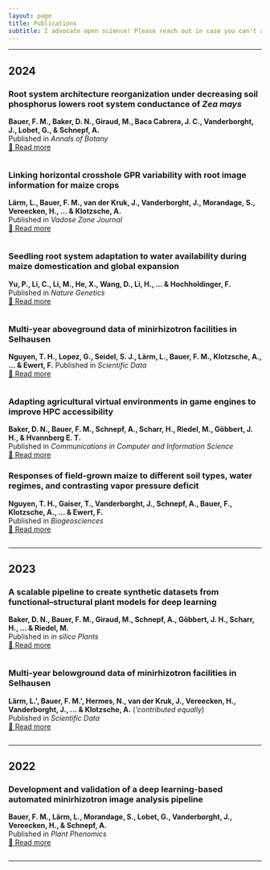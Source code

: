 ```yaml
---
layout: page
title: Publications
subtitle: I advocate open science! Please reach out in case you can't access any of my publications.
---
```


---
## 2024

### Root system architecture reorganization under decreasing soil phosphorus lowers root system conductance of *Zea mays*
**Bauer, F. M., Baker, D. N., Giraud, M., Baca Cabrera, J. C., Vanderborght, J., Lobet, G., & Schnepf, A.**  
Published in *Annals of Botany*  
[🔗 Read more](https://doi.org/10.1093/aob/mcae198)  
<div style="display: flex; gap: 10px;">
    <span class="altmetric-embed" data-badge-type="donut" data-doi="10.1093/aob/mcae198"></span>
    <span class="__dimensions_badge_embed__" data-doi="10.1093/aob/mcae198" data-style="small_circle"></span>
</div>

### Linking horizontal crosshole GPR variability with root image information for maize crops
**Lärm, L., Bauer, F. M., van der Kruk, J., Vanderborght, J., Morandage, S., Vereecken, H., ... & Klotzsche, A.**  
Published in *Vadose Zone Journal*  
[🔗 Read more](https://doi.org/10.1002/vzj2.20293)  
<div style="display: flex; gap: 10px;">
    <span class="altmetric-embed" data-badge-type="donut" data-doi="10.1002/vzj2.20293"></span>
    <span class="__dimensions_badge_embed__" data-doi="10.1002/vzj2.20293" data-style="small_circle"></span>
</div>

### Seedling root system adaptation to water availability during maize domestication and global expansion
**Yu, P., Li, C., Li, M., He, X., Wang, D., Li, H., ... & Hochholdinger, F.**  
Published in *Nature Genetics*  
[🔗 Read more](https://doi.org/10.1038/s41588-024-01761-3)  
<div style="display: flex; gap: 10px;">
    <span class="altmetric-embed" data-badge-type="donut" data-doi="10.1038/s41588-024-01761-3"></span>
    <span class="__dimensions_badge_embed__" data-doi="10.1038/s41588-024-01761-3" data-style="small_circle"></span>
</div>

### Multi-year aboveground data of minirhizotron facilities in Selhausen
**Nguyen, T. H., Lopez, G., Seidel, S. J., Lärm, L., Bauer, F. M., Klotzsche, A., ... & Ewert, F.** 
Published in *Scientific Data*  
[🔗 Read more](https://doi.org/10.1038/s41597-024-03535-2)  
<div style="display: flex; gap: 10px;">
    <span class="altmetric-embed" data-badge-type="donut" data-doi="10.1038/s41597-024-03535-2"></span>
    <span class="__dimensions_badge_embed__" data-doi="10.1038/s41597-024-03535-2." data-style="small_circle"></span>
</div>

### Adapting agricultural virtual environments in game engines to improve HPC accessibility
**Baker, D. N., Bauer, F. M., Schnepf, A., Scharr, H., Riedel, M., Göbbert, J. H., & Hvannberg E. T.**  
Published in *Communications in Computer and Information Science*  
[🔗 Read more](https://doi.org/10.34734/FZJ-2024-03386)  

### Responses of field-grown maize to different soil types, water regimes, and contrasting vapor pressure deficit
**Nguyen, T. H., Gaiser, T., Vanderborght, J., Schnepf, A., Bauer, F., Klotzsche, A., ... & Ewert, F.**  
Published in *Biogeosciences*  
[🔗 Read more](https://doi.org/10.5194/egusphere-2023-2967)  
<div style="display: flex; gap: 10px;">
    <span class="altmetric-embed" data-badge-type="donut" data-doi="10.5194/egusphere-2023-2967"></span>
    <span class="__dimensions_badge_embed__" data-doi="10.5194/egusphere-2023-2967" data-style="small_circle"></span>
</div>

---

## 2023

### A scalable pipeline to create synthetic datasets from functional–structural plant models for deep learning
**Baker, D. N., Bauer, F. M., Giraud, M., Schnepf, A., Göbbert, J. H., Scharr, H., ... & Riedel, M.**  
Published in *in silico Plants*  
[🔗 Read more](https://doi.org/10.1093/insilicoplants/diad022)  
<div style="display: flex; gap: 10px;">
    <span class="altmetric-embed" data-badge-type="donut" data-doi="10.1093/insilicoplants/diad022"></span>
    <span class="__dimensions_badge_embed__" data-doi="10.1093/insilicoplants/diad022" data-style="small_circle"></span>
</div>

### Multi-year belowground data of minirhizotron facilities in Selhausen
**Lärm, L.', Bauer, F. M.', Hermes, N., van der Kruk, J., Vereecken, H., Vanderborght, J., ... & Klotzsche, A.** (*'contributed equally*)  
Published in *Scientific Data*  
[🔗 Read more](https://doi.org/10.1038/s41597-023-02570-9)  
<div style="display: flex; gap: 10px;">
    <span class="altmetric-embed" data-badge-type="donut" data-doi="10.1038/s41597-023-02570-9"></span>
    <span class="__dimensions_badge_embed__" data-doi="10.1038/s41597-023-02570-9" data-style="small_circle"></span>
</div>

---

## 2022

### Development and validation of a deep learning-based automated minirhizotron image analysis pipeline
**Bauer, F. M., Lärm, L., Morandage, S., Lobet, G., Vanderborght, J., Vereecken, H., & Schnepf, A.**  
Published in *Plant Phenomics*  
[🔗 Read more](https://doi.org/10.34133/2022/9758532)  
<div style="display: flex; gap: 10px;">
    <span class="altmetric-embed" data-badge-type="donut" data-doi="10.34133/2022/9758532"></span>
    <span class="__dimensions_badge_embed__" data-doi="10.34133/2022/9758532" data-style="small_circle"></span>
</div>


---
<!-- Altmetric Badge Script -->
<script async src="https://d1bxh8uas1mnw7.cloudfront.net/assets/embed.js"></script>

<!-- Dimensions Badge Script -->
<script async src="https://badge.dimensions.ai/badge.js"></script>
